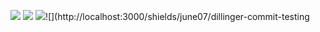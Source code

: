![](http://localhost:3000/shields/june07/dillinger-commit-testing)
![](http://localhost:3000/shields/june07/dillinger-commit-testing)
![](http://localhost:3000/shields/june07/dillinger-commit-testing)![](http://localhost:3000/shields/june07/dillinger-commit-testing


